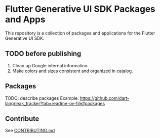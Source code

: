 # Flutter Generative UI SDK Packages and Apps

This repository is a collection of packages and applications for the Flutter Generative UI SDK.

## TODO before publishing

1. Clean up Google internal information.
2. Make colors and sizes consistent and organized in catalog.

## Packages

TODO: describe packages
Example: https://github.com/dart-lang/leak_tracker?tab=readme-ov-file#packages

## Contribute

See [CONTRIBUTING.md](doc/CONTRIBUTING.md)

